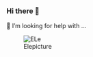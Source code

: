### Hi there 👋

<!--
**ZhangYS99/ZhangYS99** is a ✨ _special_ ✨ repository because its `README.md` (this file) appears on your GitHub profile.

Here are some ideas to get you started:

- 🔭 I’m currently working on ...
- 🌱 I’m currently learning ...
- 👯 I’m looking to collaborate on ...
- 🤔 I’m looking for help with ...
- 💬 Ask me about ...
- 📫 How to reach me: ...
- 😄 Pronouns: ...
- ⚡ Fun fact: ...
-->
 🤔 I’m looking for help with ...
<figure>
 <img alt='ELe'/>
 <figcaption>Elepicture</figcation>
 </figure>
